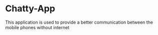 # Chatty-App
This application is used to provide a better communication between the mobile phones without internet 

